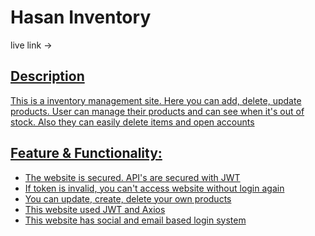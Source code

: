# Hasan Inventory

live link -> <a href='https://hasan-inventory.web.app/'>

## Description

This is a inventory management site. Here you can add, delete, update products. User can manage their products and can see when it's out of stock. Also they can easily delete items and open accounts

## Feature & Functionality:

-   The website is secured. API's are secured with JWT
-   If token is invalid, you can't access website without login again
-   You can update, create, delete your own products
-   This website used JWT and Axios
-   This website has social and email based login system
